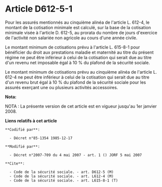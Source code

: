 # Article D612-5-1

Pour les assurés mentionnés au cinquième alinéa de l'article L. 612-4, le montant de la cotisation minimale est calculé, sur
la base de la cotisation minimale visée à l'article D. 612-5, au prorata du nombre de jours d'exercice de l'activité non
salariée non agricole au cours d'une année civile.

Le montant minimum de cotisations prévu à l'article L. 615-8-1 pour bénéficier du droit aux prestations maladie et maternité
au titre du présent régime ne peut être inférieur à celui de la cotisation qui serait due au titre d'un revenu net imposable
égal à 10 % du plafond de la sécurité sociale.

Le montant minimum de cotisations prévu au cinquième alinéa de l'article L. 612-4 ne peut être inférieur à celui de la
cotisation qui serait due au titre d'un revenu brut égal à 10 % du plafond de la sécurité sociale pour les assurés exerçant
une ou plusieurs activités accessoires.

**Nota:**

NOTA : La présente version de cet article est en vigueur jusqu'au 1er janvier 2008.

**Liens relatifs à cet article**

	**Codifié par**:

	  - Décret n°85-1354 1985-12-17

	**Modifié par**:

	  - Décret n°2007-709 du 4 mai 2007 - art. 1 () JORF 5 mai 2007

	**Cite**:

	  - Code de la sécurité sociale. - art. D612-5 (M)
	  - Code de la sécurité sociale. - art. L612-4 (M)
	  - Code de la sécurité sociale. - art. L615-8-1 (T)

